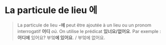 # La particule de lieu 에

> La particule de lieu **-에** peut être ajoutée à un lieu ou un pronom interrogatif **어디** *où*.
> On utilise le prédicat **있너요/없어요**. Par exemple : **어디에** 있어요? 부엌**에 있어요**. / 부엌에 없어요.